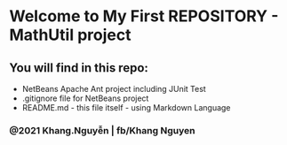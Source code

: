 # Welcome to My First REPOSITORY - MathUtil project
## You will find in this repo:

* NetBeans Apache Ant project including JUnit Test
* .gitignore file for NetBeans project
* README.md - this file itself - using Markdown Language


### @2021 Khang.Nguyễn | fb/Khang Nguyen 
